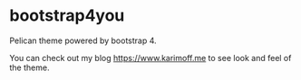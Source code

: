 # bootstrap4you
Pelican theme powered by bootstrap 4.

You can check out my blog https://www.karimoff.me to see look and feel of the theme.
